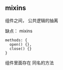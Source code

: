 ## mixins
  组件之间， 公共逻辑的抽离

  缺点：
  mixins
  ```
  methods: {
    open() {},
    close() {}
  }
  ```
  组件里面存在 同名的方法